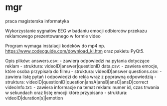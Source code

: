 # mgr
praca magisterska informatyka

Wykorzystanie sygnałów EEG w badaniu emocji odbiorców przekazu reklamowego prezentowanego w formie video

Program wymaga instalacji kodeków do mp4 np. https://www.codecguide.com/download_kl.htm
oraz pakietu PyQt5.


Opis plików:
  answers.csv:
    - zawiera odpowiedzi na pytania dotyczące reklam
    - struktura: videoID|answer|questionID
  data.csv:
    - zawiera emocje, które osoba przypisała do filmu
    - struktura: videoID|answer
  questions.csv:
    - zawiera listę pytań i odpowiedzi do rekla wraz z poprawną odpowiedzią
    - struktura: videoID|questionID|question|ansA|ansB|ansC|ansD|correct
  videoInfo.txt:
    - zawiera informacje na temat reklam: numer id, czas trwania w sekundach oraz listę emocji które przypisano
    - struktura: videoID|duration[s]|emotion
